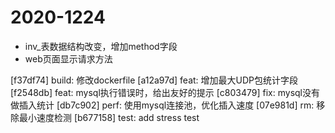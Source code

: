 # 2020-1224
- inv_表数据结构改变，增加method字段
- web页面显示请求方法

[f37df74] build: 修改dockerfile
[a12a97d] feat: 增加最大UDP包统计字段
[f2548db] feat: mysql执行错误时，给出友好的提示
[c803479] fix: mysql没有做插入统计
[db7c902] perf: 使用mysql连接池，优化插入速度
[07e981d] rm: 移除最小速度检测
[b677158] test: add stress test
